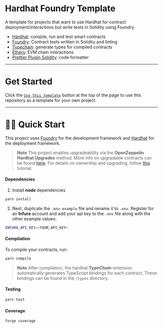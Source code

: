# Hardhat Foundry Template

A template for projects that want to use Hardhat for contract deployment/interactions but write tests in Solidity using Foundry.

- [Hardhat](https://github.com/NomicFoundation/hardhat): compile, run and test smart contracts
- [Foundry](https://github.com/foundry-rs/foundry): Contract tests written in Solidity and linting
- [Typechain](https://github.com/dethcrypto/TypeChain): generate types for compiled contracts
- [Ethers](https://github.com/ethers-io/ethers.js/): EVM chain interactions
- [Prettier Plugin Solidity](https://github.com/prettier-solidity/prettier-plugin-solidity): code formatter

---

# Get Started

Click the [`Use this template`](https://github.com/bridgerz/hardhat-foundry-template/generate) button at the top of the page to use this repository as a template for your own project.

---

# 🏄‍♂️ Quick Start

This project uses [Foundry](https://github.com/foundry-rs/foundry) for the development framework and [Hardhat](https://github.com/NomicFoundation/hardhat) for the deployment framework.

> **Note**
> This project enables upgradeability via the **OpenZeppelin Hardhat Upgrades** method. More info on upgradable contracts can be found [here](https://docs.openzeppelin.com/upgrades-plugins/1.x/proxies). For details on ownership and upgrading, follow [this](https://forum.openzeppelin.com/t/openzeppelin-upgrades-step-by-step-tutorial-for-hardhat) tutorial.

#### Dependencies

1. Install **node** dependencies

```bash
yarn install
```

2. Next, duplicate the `.env.example` file and rename it to `.env`. Register for an **Infura** account and add your api key to the `.env` file along with the other example values:

```bash
INFURA_API_KEY=<YOUR_API_KEY>
```

#### Compilation

To compile your contracts, run:

```bash
yarn compile
```

> **Note**
> After compilation, the hardhat _**TypeChain**_ extension automatically generates TypeScript bindings for each contract. These bindings can be found in the `/types` directory.

#### Testing

```bash
yarn test
```

#### Coverage

```bash
forge coverage
```
